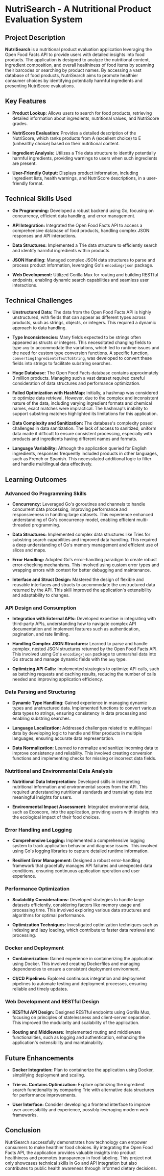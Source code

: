 # NutriSearch - A Nutritional Product Evaluation System

## Project Description

**NutriSearch** is a nutritional product evaluation application leveraging the Open Food Facts API to provide users with detailed insights into food products. The application is designed to analyze the nutritional content, ingredient composition, and overall healthiness of food items by scanning their barcodes or searching by product names. By accessing a vast database of food products, NutriSearch aims to promote healthier consumer choices by identifying potentially harmful ingredients and presenting NutriScore evaluations.

## Key Features

- **Product Lookup:** Allows users to search for food products, retrieving detailed information about ingredients, nutritional values, and NutriScore grades.

- **NutriScore Evaluation:** Provides a detailed description of the NutriScore, which ranks products from A (excellent choice) to E (unhealthy choice) based on their nutritional content.

- **Ingredient Analysis:** Utilizes a Trie data structure to identify potentially harmful ingredients, providing warnings to users when such ingredients are present.

- **User-Friendly Output:** Displays product information, including ingredient lists, health warnings, and NutriScore descriptions, in a user-friendly format.

## Technical Skills Used

- **Go Programming:** Developed a robust backend using Go, focusing on concurrency, efficient data handling, and error management.

- **API Integration:** Integrated the Open Food Facts API to access a comprehensive database of food products, handling complex JSON responses and API interactions.

- **Data Structures:** Implemented a Trie data structure to efficiently search and identify harmful ingredients within products.

- **JSON Handling:** Managed complex JSON data structures to parse and process product information, leveraging Go's `encoding/json` package.

- **Web Development:** Utilized Gorilla Mux for routing and building RESTful endpoints, enabling dynamic search capabilities and seamless user interactions.

## Technical Challenges

- **Unstructured Data:** The data from the Open Food Facts API is highly unstructured, with fields that can appear as different types across products, such as strings, objects, or integers. This required a dynamic approach to data handling.

- **Type Inconsistencies:** Many fields expected to be strings often appeared as structs or integers. This necessitated changing fields to type `any` to accommodate the variations, which led to runtime issues and the need for custom type conversion functions. A specific function, `convertingIngredientsTextToString`, was developed to convert these fields into strings to facilitate substring searches.

- **Huge Database:** The Open Food Facts database contains approximately 3 million products. Managing such a vast dataset required careful consideration of data structures and performance optimization.

- **Failed Optimization with HashMap:** Initially, a hashmap was considered to optimize data retrieval. However, due to the complex and inconsistent nature of the data, including varying ingredient formats and chemical names, exact matches were impractical. The hashmap's inability to support substring matches highlighted its limitations for this application.

- **Data Complexity and Sanitization:** The database's complexity posed challenges in data sanitization. The lack of access to sanitized, uniform data made it difficult to ensure consistent processing, especially with products and ingredients having different names and formats.

- **Language Variability:** Although the application queried for English ingredients, responses frequently included products in other languages, such as French or Spanish. This necessitated additional logic to filter and handle multilingual data effectively.

## Learning Outcomes

### Advanced Go Programming Skills

- **Concurrency:** Leveraged Go's goroutines and channels to handle concurrent data processing, improving performance and responsiveness in handling large datasets. This experience enhanced understanding of Go's concurrency model, enabling efficient multi-threaded programming.

- **Data Structures:** Implemented complex data structures like Tries for substring search capabilities and improved data handling. This required a deep understanding of Go's memory management and efficient use of slices and maps.

- **Error Handling:** Adopted Go's error-handling paradigm to create robust error-checking mechanisms. This involved using custom error types and wrapping errors with context for better debugging and maintenance.

- **Interface and Struct Design:** Mastered the design of flexible and reusable interfaces and structs to accommodate the unstructured data returned by the API. This skill improved the application's extensibility and adaptability to changes.

### API Design and Consumption

- **Integration with External APIs:** Developed expertise in integrating with third-party APIs, understanding how to navigate complex API documentation and implement features such as authentication, pagination, and rate limiting.

- **Handling Complex JSON Structures:** Learned to parse and handle complex, nested JSON structures returned by the Open Food Facts API. This involved using Go's `encoding/json` package to unmarshal data into Go structs and manage dynamic fields with the `any` type.

- **Optimizing API Calls:** Implemented strategies to optimize API calls, such as batching requests and caching results, reducing the number of calls needed and improving application efficiency.

### Data Parsing and Structuring

- **Dynamic Type Handling:** Gained experience in managing dynamic types and unstructured data. Implemented functions to convert various data types to strings, ensuring consistency in data processing and enabling substring searches.

- **Language Localization:** Addressed challenges related to multilingual data by developing logic to handle and filter products in multiple languages, ensuring accurate data representation.

- **Data Normalization:** Learned to normalize and sanitize incoming data to improve consistency and reliability. This involved creating conversion functions and implementing checks for missing or incorrect data fields.

### Nutritional and Environmental Data Analysis

- **Nutritional Data Interpretation:** Developed skills in interpreting nutritional information and environmental scores from the API. This required understanding nutritional standards and translating data into meaningful insights for users.

- **Environmental Impact Assessment:** Integrated environmental data, such as Ecoscore, into the application, providing users with insights into the ecological impact of their food choices.

### Error Handling and Logging

- **Comprehensive Logging:** Implemented a comprehensive logging system to track application behavior and diagnose issues. This involved using Go's logging libraries to capture detailed runtime information.

- **Resilient Error Management:** Designed a robust error-handling framework that gracefully manages API failures and unexpected data conditions, ensuring continuous application operation and user experience.

### Performance Optimization

- **Scalability Considerations:** Developed strategies to handle large datasets efficiently, considering factors like memory usage and processing time. This involved exploring various data structures and algorithms for optimal performance.

- **Optimization Techniques:** Investigated optimization techniques such as indexing and lazy loading, which contribute to faster data retrieval and processing.

### Docker and Deployment

- **Containerization:** Gained experience in containerizing the application using Docker. This involved creating Dockerfiles and managing dependencies to ensure a consistent deployment environment.

- **CI/CD Pipelines:** Explored continuous integration and deployment pipelines to automate testing and deployment processes, ensuring reliable and timely updates.

### Web Development and RESTful Design

- **RESTful API Design:** Designed RESTful endpoints using Gorilla Mux, focusing on principles of statelessness and client-server separation. This improved the modularity and scalability of the application.

- **Routing and Middleware:** Implemented routing and middleware functionalities, such as logging and authentication, enhancing the application's extensibility and maintainability.

## Future Enhancements

- **Docker Integration:** Plan to containerize the application using Docker, simplifying deployment and scaling.

- **Trie vs. Contains Optimization:** Explore optimizing the ingredient search functionality by comparing Trie with alternative data structures for performance improvements.

- **User Interface:** Consider developing a frontend interface to improve user accessibility and experience, possibly leveraging modern web frameworks.

## Conclusion

NutriSearch successfully demonstrates how technology can empower consumers to make healthier food choices. By integrating the Open Food Facts API, the application provides valuable insights into product healthiness and promotes transparency in food labeling. This project not only showcases technical skills in Go and API integration but also contributes to public health awareness through informed dietary decisions.
